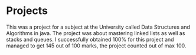 # Projects
This was a project for a subject at the University called Data Structures and Algorithms in java.
The project was about mastering linked lists as well as stacks and queues. I successfully obtained 100% for this project and managed
to get 145 out of 100 marks, the project counted out of max 100.
